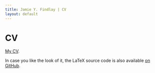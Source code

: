 ```yaml
---
title: Jamie Y. Findlay | CV
layout: default
---
```


# CV

[My CV](https://jyfindlay.com/cv/findlay-cv.pdf).

In case you like the look of it, the LaTeX source code is also available
[on GitHub](https://github.com/findlayjy/cv/blob/master/findlay-cv.tex).
